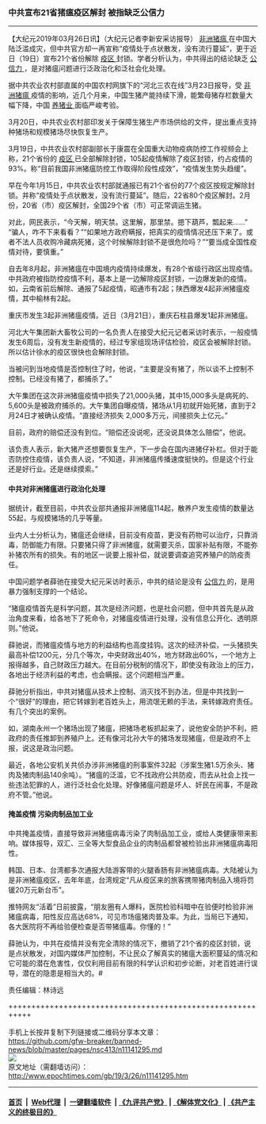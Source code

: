 ### 中共宣布21省猪瘟疫区解封 被指缺乏公信力
------------------------

<p>
 【大纪元2019年03月26日讯】（大纪元记者李新安采访报导）
 <a href="http://www.epochtimes.com/gb/tag/%E9%9D%9E%E6%B4%B2%E7%8C%AA%E7%98%9F.html">
  非洲猪瘟
 </a>
 在中国大陆泛滥成灾，但中共官方却一再宣称“疫情处于点状散发，没有流行蔓延”，更于近日（19日）宣布21个省份解除
 <a href="http://www.epochtimes.com/gb/tag/%E7%96%AB%E5%8C%BA.html">
  疫区
 </a>
 封锁。学者分析认为，中共得出的结论缺乏
 <a href="http://www.epochtimes.com/gb/tag/%E5%85%AC%E4%BF%A1%E5%8A%9B.html">
  公信力
 </a>
 ，是对猪瘟问题进行泛政治化和泛社会化处理。
</p>
<p>
 据中共农业农村部直属的中国农村网旗下的“河北三农在线”3月23日报导，受
 <a href="http://www.epochtimes.com/gb/tag/%E9%9D%9E%E6%B4%B2%E7%8C%AA%E7%98%9F.html">
  非洲猪瘟
 </a>
 疫情的影响，近几个月来，中国生猪产能持续下滑，能繁母猪存栏数量大幅下降，中国
 <a href="http://www.epochtimes.com/gb/tag/%E5%85%BB%E7%8C%AA%E4%B8%9A.html">
  养猪业
 </a>
 面临严峻考验。
</p>
<p>
 3月20日，中共农业农村部印发关于保障生猪生产市场供给的文件，提出重点支持种猪场和规模猪场尽快恢复生产。
</p>
<p>
 3月19日，中共农业农村部副部长于康震在全国重大动物疫病防控工作视频会上称，21个省份的
 <a href="http://www.epochtimes.com/gb/tag/%E7%96%AB%E5%8C%BA.html">
  疫区
 </a>
 已全部解除封锁，105起疫情解除了疫区封锁，约占疫情的93%。称“目前我国非洲猪瘟防控工作取得阶段性成效”，“疫情发生势头趋缓”。
</p>
<p>
 早在今年1月15日，中共农业农村部就通报已有21个省份的77个疫区按规定解除封锁。并称“疫情处于点状散发，没有流行蔓延”。随后，22省80个疫区解封。2月份，20省（市）疫区解封，全国29个省（市）可正常调运生猪。
</p>
<p>
 对此，网民表示，“今天解，明天禁。这里解，那里禁。摁下葫芦，瓢起来……” “骗人，咋不下来看看？”“如果地方政府瞒报，把真实的疫情情况还压下来了。或者不法人员收购冷藏病死猪，这个时候解除封锁不是很危险吗？”“要当成全国性疫情对待，要慎重。”
</p>
<p>
 自去年8月起，非洲猪瘟在中国境内疫情持续爆发，有28个省级行政区出现疫情。中共政府被指防控疫情不利，基本上是一边解除疫区封锁，一边爆发新的疫情。如，云南省前后解除、通报了5起疫情，昭通市有2起；陕西爆发4起非洲猪瘟疫情，其中榆林有2起。
</p>
<p>
 重庆市发生3起非洲猪瘟疫情。近日（3月21日），重庆石柱县爆发1起非洲猪瘟。
</p>
<p>
 河北大午集团新大畜牧公司的一名负责人在接受大纪元记者采访时表示，一般疫情发生6周后，没有发生新疫情的，经过专家组现场评估检验，疫区会被解除封锁。所以估计徐水的疫区很快也会解除封锁。
</p>
<p>
 当被问到当地疫情是否控制住了时，他说，“主要是没有猪了，所以谈不上控制不控制。已经没有猪了，都捕杀了。”
</p>
<p>
 大午集团在这次非洲猪瘟疫情中损失了21,000头猪，其中15,000多头是病死的、5,600头是被政府捕杀的。大午集团自曝疫情，猪场从1月初就开始死猪，直到于2月24日才被确认疫情。“直接经济损失 2,000多万元，间接损失上亿元。”
</p>
<p>
 目前，政府的赔偿还没有到位。“赔偿还没说呢，还没说具体怎么赔偿”，他说。
</p>
<p>
 该负责人表示，新大猪产还想要恢复生产，下一步会在国内进猪仔补栏。但对于能否防控住疫情，该负责人说，“不知道，非洲猪瘟传播速度挺快的。但是这个行业还是好行业。还是继续摸索。”
</p>
<h4>
 中共对非洲猪瘟进行政治化处理
</h4>
<p>
 据统计，截至目前，中共农业部共通报非洲猪瘟114起，散养户发生疫情的数量达55起，与规模猪场的几乎等量。
</p>
<p>
 业内人士分析认为，猪瘟还会继续，目前没有疫苗，更没有药物可以治疗，只靠消毒，防御能力有限。只要猪只得了非洲猪瘟，就需要灭杀，国家补贴有限，不能弥补猪农所有的损失。有的地区一说要上报补偿，就说要调查追究养殖户的防疫责任。
</p>
<p>
 中国问题学者薛驰在接受大纪元采访时表示，中共的结论是没有
 <a href="http://www.epochtimes.com/gb/tag/%E5%85%AC%E4%BF%A1%E5%8A%9B.html">
  公信力
 </a>
 的，是用暴力强制支撑的一个结论。
</p>
<p>
 “猪瘟疫情首先是科学问题，其次是经济问题，也是社会问题，但中共首先是从政治角度来看，给各地下了死命令，对猪瘟疫情进行处理，没有信息公开化、透明原则。”他说。
</p>
<p>
 薛驰说，而猪瘟疫情与地方的利益结构也高度挂钩。这次的经济补偿，一头猪损失最高补偿1200元，分几个等次，中央财政出40%，地方财政出60%，一个地方上报得越多，自己财政压力越大。在目前分税制的情况下，即使没有政治上的压力，各地出于经济利益的考虑，也会瞒报。这个问题相当严重。
</p>
<p>
 薛驰分析指出，中共对猪瘟从技术上控制、消灭找不到办法，但是中共找到一个“很好”的理由，把它转嫁到老百姓头上，用流氓无赖的手法，来转嫁政府责任。有几个突出的案例。
</p>
<p>
 如，湖南永州一个猪场出现了猪瘟，把猪场老板抓起来了，说他安全防护不利，把政府的责任推卸到养殖户上。还有像河北孙大午的猪场发现猪瘟，但是政府不上报，说这是政治问题。
</p>
<p>
 最近，各地公安机关共侦办涉非洲猪瘟的刑事案件32起（涉案生猪1.5万余头、猪肉及猪肉制品140余吨）。“猪瘟的泛滥，它不找政府公共防疫，而去从社会上找一些违法犯罪的人，进行泛社会化处理。好像猪瘟问题是坏人、奸民在闹事，不是政府不管。”他说。
</p>
<h4>
 掩盖疫情 污染肉制品加工业
</h4>
<p>
 中共掩盖疫情，直接导致非洲猪瘟病毒污染了肉制品加工业，或给人类健康带来影响。媒体报导，双汇、三全等大型食品企业的肉制品都曾被检验出非洲猪瘟病毒阳性。
</p>
<p>
 韩国、日本、台湾都多次通报大陆游客带的火腿香肠有非洲猪瘟病毒。大陆被认为是非洲猪瘟疫区，去年年底，台湾规定“凡从疫区来的旅客携带猪肉制品入境将罚锾20万元新台币”。
</p>
<p>
 推特网友“活着”日前披露，“朋友圈有人爆料，医院检验科暗中在验便时检验非洲猪瘟病毒，阳性反应高达68%，可见市场瘟猪肉普及率。为此，当局已下通知，各大医院将不再给验便检查是否带猪瘟毒。你懂的！”
</p>
<p>
 薛驰认为，中共在疫情并没有完全清除的情况下，撤销了21个省的疫区封锁，说是点状散发，对国内媒体严加控制，不让民众了解真实的猪瘟大面积蔓延的情况和它可能的潜在危害性，仅仅利用目前有限的科学认识和初步论断，对老百姓进行误导，潜在的隐患是相当大的。#
</p>
<p>
 责任编辑：林诗远
</p>

+++++++++++++++++++++++++++++++++++++++++++++++++++++++++++<br/><br/>
手机上长按并复制下列链接或二维码分享本文章：<br/>
https://github.com/gfw-breaker/banned-news/blob/master/pages/nsc413/n11141295.md <br/>
<a href='https://github.com/gfw-breaker/banned-news/blob/master/pages/nsc413/n11141295.md'><img src='https://github.com/gfw-breaker/banned-news/blob/master/pages/nsc413/n11141295.md.png'/></a> <br/>
原文地址（需翻墙访问）：http://www.epochtimes.com/gb/19/3/26/n11141295.htm


------------------------
#### [首页](https://github.com/gfw-breaker/banned-news/blob/master/README.md) &nbsp;|&nbsp; [Web代理](https://github.com/labour-camp/helloworld) &nbsp;|&nbsp; [一键翻墙软件](https://github.com/gfw-breaker/nogfw/blob/master/README.md) &nbsp;| [《九评共产党》](https://github.com/gfw-breaker/9ping.md/blob/master/README.md#九评之一评共产党是什么) | [《解体党文化》](https://github.com/gfw-breaker/jtdwh.md/blob/master/README.md) | [《共产主义的终极目的》](https://github.com/gfw-breaker/gczydzjmd.md/blob/master/README.md)

